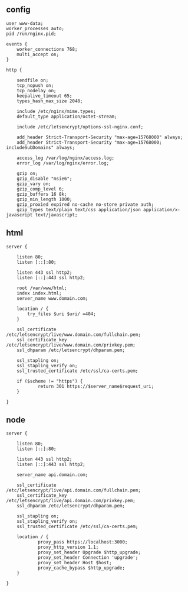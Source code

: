 ## config

    user www-data;
    worker_processes auto;
    pid /run/nginx.pid;

    events {
        worker_connections 768;
        multi_accept on;
    }

    http {

        sendfile on;
        tcp_nopush on;
        tcp_nodelay on;
        keepalive_timeout 65;
        types_hash_max_size 2048;

        include /etc/nginx/mime.types;
        default_type application/octet-stream;

        include /etc/letsencrypt/options-ssl-nginx.conf;

        add_header Strict-Transport-Security "max-age=15768000" always;
        add_header Strict-Transport-Security "max-age=15768000; includeSubDomains" always;

        access_log /var/log/nginx/access.log;
        error_log /var/log/nginx/error.log;

        gzip on;
        gzip_disable "msie6";
        gzip_vary on;
        gzip_comp_level 6;
        gzip_buffers 16 8k;
        gzip_min_length 1000;
        gzip_proxied expired no-cache no-store private auth;
        gzip_types text/plain text/css application/json application/x-javascript text/javascript;

## html

    server {

        listen 80;
        listen [::]:80;

        listen 443 ssl http2;
        listen [::]:443 ssl http2;

        root /var/www/html;
        index index.html;
        server_name www.domain.com;

        location / {
            try_files $uri $uri/ =404;
        }

        ssl_certificate /etc/letsencrypt/live/www.domain.com/fullchain.pem;
        ssl_certificate_key /etc/letsencrypt/live/www.domain.com/privkey.pem;
        ssl_dhparam /etc/letsencrypt/dhparam.pem;

        ssl_stapling on;
        ssl_stapling_verify on;
        ssl_trusted_certificate /etc/ssl/ca-certs.pem;

        if ($scheme != "https") {
                return 301 https://$server_name$request_uri;
        }

    }

## node

    server {

        listen 80;
        listen [::]:80;

        listen 443 ssl http2;
        listen [::]:443 ssl http2;

        server_name api.domain.com;

        ssl_certificate /etc/letsencrypt/live/api.domain.com/fullchain.pem;
        ssl_certificate_key /etc/letsencrypt/live/api.domain.com/privkey.pem;
        ssl_dhparam /etc/letsencrypt/dhparam.pem;

        ssl_stapling on;
        ssl_stapling_verify on;
        ssl_trusted_certificate /etc/ssl/ca-certs.pem;

        location / {
                proxy_pass https://localhost:3000;
                proxy_http_version 1.1;
                proxy_set_header Upgrade $http_upgrade;
                proxy_set_header Connection 'upgrade';
                proxy_set_header Host $host;
                proxy_cache_bypass $http_upgrade;
        }

    }
